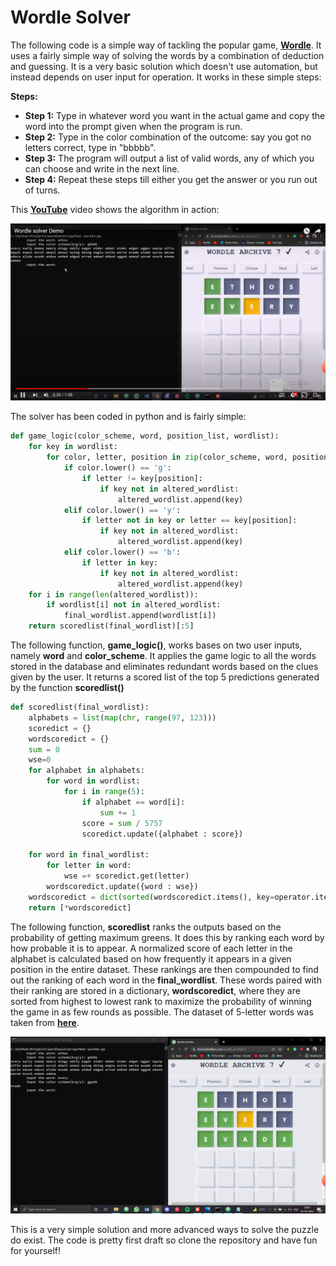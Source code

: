# Wordle Solver

The following code is a simple way of tackling the popular game, **[Wordle](https://www.powerlanguage.co.uk/wordle/)**. It uses a fairly simple way of solving the words by a combination of deduction and guessing. It is a very basic solution which doesn't use automation, but instead depends on user input for operation. It works in these simple steps:

**Steps:**
* **Step 1:** Type in whatever word you want in the actual game and copy the word into the prompt given when the program is run.
* **Step 2:** Type in the color combination of the outcome: say you got no letters correct, type in "bbbbb".
* **Step 3:** The program will output a list of valid words, any of which you can choose and write in the next line.
* **Step 4:** Repeat these steps till either you get the answer or you run out of turns.

This **[YouTube](https://youtu.be/UVlnRTjWnVc)** video shows the algorithm in action:

[![WORDLE SOLVER](assets/thumbnail.png)](https://www.youtube.com/watch?v=UVlnRTjWnVc)

The solver has been coded in python and is fairly simple:

~~~python
def game_logic(color_scheme, word, position_list, wordlist):
    for key in wordlist:
        for color, letter, position in zip(color_scheme, word, position_list):
            if color.lower() == 'g':
                if letter != key[position]:
                    if key not in altered_wordlist:
                        altered_wordlist.append(key)
            elif color.lower() == 'y':
                if letter not in key or letter == key[position]:
                    if key not in altered_wordlist:
                        altered_wordlist.append(key)
            elif color.lower() == 'b':
                if letter in key:
                    if key not in altered_wordlist:
                        altered_wordlist.append(key)
    for i in range(len(altered_wordlist)):
        if wordlist[i] not in altered_wordlist:
            final_wordlist.append(wordlist[i])
    return scoredlist(final_wordlist)[:5]
~~~

The following function, **game_logic()**, works bases on two user inputs, namely **word** and **color_scheme**. It applies the game logic to all the words stored in the database and eliminates redundant words based on the clues given by the user. It returns a scored list of the top 5 predictions generated by the function **scoredlist()**

~~~python
def scoredlist(final_wordlist):
    alphabets = list(map(chr, range(97, 123)))
    scoredict = {}
    wordscoredict = {}
    sum = 0
    wse=0
    for alphabet in alphabets:
        for word in wordlist:
            for i in range(5):
                if alphabet == word[i]:
                    sum += 1
                score = sum / 5757
                scoredict.update({alphabet : score})

    for word in final_wordlist:
        for letter in word:
            wse =+ scoredict.get(letter)
        wordscoredict.update({word : wse})
    wordscoredict = dict(sorted(wordscoredict.items(), key=operator.itemgetter(1) ,reverse=True))
    return [*wordscoredict]
~~~

The following function, **scoredlist** ranks the outputs based on the probability of getting maximum greens. It does this by ranking each word by how probable it is to appear. A normalized score of each letter in the alphabet is calculated based on how frequently it appears in a given position in the entire dataset. These rankings are then compounded to find out the ranking of each word in the **final_wordlist**. These words paired with their ranking are stored in a dictionary, **wordscoredict**, where they are sorted from highest to lowest rank to maximize the probability of winning the game in as few rounds as possible. The dataset of 5-letter words was taken from **[here](https://www-cs-faculty.stanford.edu/~knuth/sgb-words.txt)**.

![an image of the algorithm in action](assets/sample.png)

This is a very simple solution and more advanced ways to solve the puzzle do exist. The code is pretty first draft so clone the repository and have fun for yourself!
